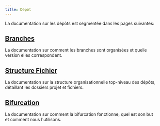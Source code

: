 ```yaml
---
title: Dépôt
---
```



La documentation sur les dépôts est segmentée dans les pages suivantes:

## [Branches](./branches.md)
La documentation sur comment les branches sont organisées et quelle version elles correspondent.

## [Structure Fichier](./file-structure.md)
La documentation sur la structure organisationnelle top-niveau des dépôts, détaillant les dossiers projet et fichiers.

## [Bifurcation](./forking.md)
La documentation sur comment la bifurcation fonctionne, quel est son but et comment nous l'utilisons.
